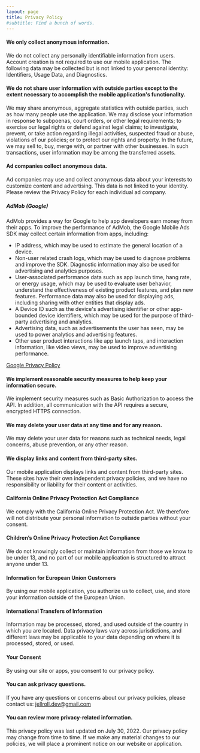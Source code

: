 ```yaml
---
layout: page
title: Privacy Policy
#subtitle: Find a bunch of words.
---
```


#### We only collect anonymous information.
We do not collect any personally identifiable information from users. Account creation is not required to use our mobile application. The following data may be collected but is not linked to your personal identity: Identifiers, Usage Data, and Diagnostics.

#### We do not share user information with outside parties except to the extent necessary to accomplish the mobile application's functionality.
We may share anonymous, aggregate statistics with outside parties, such as how many people use the application. We may disclose your information in response to subpoenas, court orders, or other legal requirements; to exercise our legal rights or defend against legal claims; to investigate, prevent, or take action regarding illegal activities, suspected fraud or abuse, violations of our policies; or to protect our rights and property. In the future, we may sell to, buy, merge with, or partner with other businesses. In such transactions, user information may be among the transferred assets.

#### Ad companies collect anonymous data.
Ad companies may use and collect anonymous data about your interests to customize content and advertising. This data is not linked to your identity. Please review the Privacy Policy for each individual ad company.

##### AdMob (Google)
AdMob provides a way for Google to help app developers earn money from their apps. To improve the performance of AdMob, the Google Mobile Ads SDK may collect certain information from apps, including:

- IP address, which may be used to estimate the general location of a device.
- Non-user related crash logs, which may be used to diagnose problems and improve the SDK. Diagnostic information may also be used for advertising and analytics purposes.
- User-associated performance data such as app launch time, hang rate, or energy usage, which may be used to evaluate user behavior, understand the effectiveness of existing product features, and plan new features. Performance data may also be used for displaying ads, including sharing with other entities that display ads.
- A Device ID such as the device's advertising identifier or other app-bounded device identifiers, which may be used for the purpose of third-party advertising and analytics.
- Advertising data, such as advertisements the user has seen, may be used to power analytics and advertising features.
- Other user product interactions like app launch taps, and interaction information, like video views, may be used to improve advertising performance.

[Google Privacy Policy](https://policies.google.com/privacy)

#### We implement reasonable security measures to help keep your information secure.
We implement security measures such as Basic Authorization to access the API. In addition, all communication with the API requires a secure, encrypted HTTPS connection.

#### We may delete your user data at any time and for any reason.
We may delete your user data for reasons such as technical needs, legal concerns, abuse prevention, or any other reason.

#### We display links and content from third-party sites.
Our mobile application displays links and content from third-party sites. These sites have their own independent privacy policies, and we have no responsibility or liability for their content or activities.

#### California Online Privacy Protection Act Compliance
We comply with the California Online Privacy Protection Act. We therefore will not distribute your personal information to outside parties without your consent.

#### Children’s Online Privacy Protection Act Compliance
We do not knowingly collect or maintain information from those we know to be under 13, and no part of our mobile application is structured to attract anyone under 13.

#### Information for European Union Customers
By using our mobile application, you authorize us to collect, use, and store your information outside of the European Union.

#### International Transfers of Information
Information may be processed, stored, and used outside of the country in which you are located. Data privacy laws vary across jurisdictions, and different laws may be applicable to your data depending on where it is processed, stored, or used.

#### Your Consent
By using our site or apps, you consent to our privacy policy.

#### You can ask privacy questions.
If you have any questions or concerns about our privacy policies, please contact us:
jellroll.dev@gmail.com

#### You can review more privacy-related information.
This privacy policy was last updated on July 30, 2022. Our privacy policy may change from time to time. If we make any material changes to our policies, we will place a prominent notice on our website or application.
